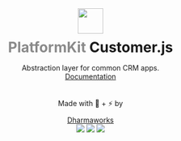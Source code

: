 <div align="center">
    <img width="50" height="50"  src="https://www.platformkit.com/logos/icon-black.png"/>
    <h1 style="margin-bottom:15px;margin-top:10px; border:none;"><span style="opacity:0.5;">PlatformKit</span> Customer.js</h1>
</div>

<div align="center">
<quote>Abstraction layer for common CRM apps.</quote>

<div class="links">
    <a href="https://www.platformkit.com/">Documentation</a>                    
</div>

<div class="links" style="margin-top:35px;">
<span style="margin-bottom:10px;display:block;">Made with 💖 + ⚡ by</span>
    <a href="https://www.dharmaworks.com" style="background:none;">Dharmaworks</a>
</div>
<img src="https://img.shields.io/npm/v/customer-js.svg" />
<img src="https://img.shields.io/npm/dw/customer-js.svg" />
<img src="https://img.shields.io/npm/l/customer-js.svg" />
</div>
